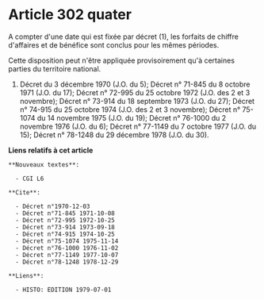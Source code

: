 # Article 302 quater

A compter d'une date qui est fixée par décret (1), les forfaits de chiffre d'affaires et de bénéfice sont conclus pour les
mêmes périodes.

Cette disposition peut n'être appliquée provisoirement qu'à certaines parties du territoire national.

1)  Décret du 3 décembre 1970 (J.O. du 5); Décret n° 71-845 du 8 octobre 1971 (J.O. du 17); Décret n° 72-995 du 25 octobre
1972 (J.O. des 2 et 3 novembre); Décret n° 73-914 du 18 septembre 1973 (J.O. du 27); Décret n° 74-915 du 25 octobre 1974
(J.O. des 2 et 3 novembre); Décret n° 75-1074 du 14 novembre 1975 (J.O. du 19); Décret n° 76-1000 du 2 novembre 1976 (J.O. du
6); Décret n° 77-1149 du 7 octobre 1977 (J.O. du 15); Décret n° 78-1248 du 29 décembre 1978 (J.O. du 30).

**Liens relatifs à cet article**

	**Nouveaux textes**:

	  - CGI L6

	**Cite**:

	  - Décret n°1970-12-03
	  - Décret n°71-845 1971-10-08
	  - Décret n°72-995 1972-10-25
	  - Décret n°73-914 1973-09-18
	  - Décret n°74-915 1974-10-25
	  - Décret n°75-1074 1975-11-14
	  - Décret n°76-1000 1976-11-02
	  - Décret n°77-1149 1977-10-07
	  - Décret n°78-1248 1978-12-29

	**Liens**:

	  - HISTO: EDITION 1979-07-01
